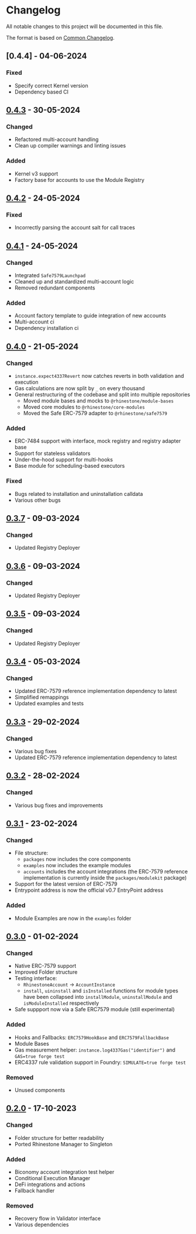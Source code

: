 # Changelog

All notable changes to this project will be documented in this file.

The format is based on [Common Changelog](https://common-changelog.org/).

[0.4.3]: https://github.com/rhinestonewtf/modulekit/releases/tag/v0.4.4
[0.4.3]: https://github.com/rhinestonewtf/modulekit/releases/tag/v0.4.3
[0.4.2]: https://github.com/rhinestonewtf/modulekit/releases/tag/v0.4.2
[0.4.1]: https://github.com/rhinestonewtf/modulekit/releases/tag/v0.4.1
[0.4.0]: https://github.com/rhinestonewtf/modulekit/releases/tag/v0.4.0
[0.3.7]: https://github.com/rhinestonewtf/modulekit/releases/tag/v0.3.7
[0.3.6]: https://github.com/rhinestonewtf/modulekit/releases/tag/v0.3.6
[0.3.5]: https://github.com/rhinestonewtf/modulekit/releases/tag/v0.3.5
[0.3.4]: https://github.com/rhinestonewtf/modulekit/releases/tag/v0.3.4
[0.3.3]: https://github.com/rhinestonewtf/modulekit/releases/tag/v0.3.3
[0.3.2]: https://github.com/rhinestonewtf/modulekit/releases/tag/v0.3.2
[0.3.1]: https://github.com/rhinestonewtf/modulekit/releases/tag/v0.3.1
[0.3.0]: https://github.com/rhinestonewtf/modulekit/releases/tag/v0.3.0
[0.2.0]: https://github.com/rhinestonewtf/modulekit/releases/tag/v0.2.0
[0.1.0]: https://github.com/rhinestonewtf/modulekit/releases/tag/v0.1.0

## [0.4.4] - 04-06-2024

### Fixed

- Specify correct Kernel version
- Dependency based CI

## [0.4.3] - 30-05-2024

### Changed

- Refactored multi-account handling
- Clean up compiler warnings and linting issues

### Added

- Kernel v3 support
- Factory base for accounts to use the Module Registry

## [0.4.2] - 24-05-2024

### Fixed

- Incorrectly parsing the account salt for call traces

## [0.4.1] - 24-05-2024

### Changed

- Integrated `Safe7579Launchpad`
- Cleaned up and standardized multi-account logic
- Removed redundant components

### Added

- Account factory template to guide integration of new accounts
- Multi-account ci
- Dependency installation ci

## [0.4.0] - 21-05-2024

### Changed

- `instance.expect4337Revert` now catches reverts in both validation and execution
- Gas calculations are now split by `_` on every thousand
- General restructuring of the codebase and split into multiple repositories
  - Moved module bases and mocks to `@rhinestone/module-bases`
  - Moved core modules to `@rhinestone/core-modules`
  - Moved the Safe ERC-7579 adapter to `@rhinestone/safe7579`

### Added

- ERC-7484 support with interface, mock registry and registry adapter base
- Support for stateless validators
- Under-the-hood support for multi-hooks
- Base module for scheduling-based executors

### Fixed

- Bugs related to installation and uninstallation calldata
- Various other bugs

## [0.3.7] - 09-03-2024

### Changed

- Updated Registry Deployer

## [0.3.6] - 09-03-2024

### Changed

- Updated Registry Deployer

## [0.3.5] - 09-03-2024

### Changed

- Updated Registry Deployer

## [0.3.4] - 05-03-2024

### Changed

- Updated ERC-7579 reference implementation dependency to latest
- Simplified remappings
- Updated examples and tests

## [0.3.3] - 29-02-2024

### Changed

- Various bug fixes
- Updated ERC-7579 reference implementation dependency to latest

## [0.3.2] - 28-02-2024

### Changed

- Various bug fixes and improvements

## [0.3.1] - 23-02-2024

### Changed

- File structure:
  - `packages` now includes the core components
  - `examples` now includes the example modules
  - `accounts` includes the account integrations (the ERC-7579 reference implementation is currently inside the `packages/modulekit` package)
- Support for the latest version of ERC-7579
- Entrypoint address is now the official v0.7 EntryPoint address

### Added

- Module Examples are now in the `examples` folder

## [0.3.0] - 01-02-2024

### Changed

- Native ERC-7579 support
- Improved Folder structure
- Testing interface:
  - `RhinestoneAccount` -> `AccountInstance`
  - `install`, `uininstall` and `isInstalled` functions for module types have been collapsed into `installModule`, `uninstallModule` and `isModuleInstalled` respectively
- Safe suppport now via a Safe ERC7579 module (still experimental)

### Added

- Hooks and Fallbacks: `ERC7579HookBase` and `ERC7579FallbackBase`
- Module Bases
- Gas measurement helper: `instance.log4337Gas("identifier")` and `GAS=true forge test`
- ERC4337 rule validation support in Foundry: `SIMULATE=true forge test`

### Removed

- Unused components

## [0.2.0] - 17-10-2023

### Changed

- Folder structure for better readability
- Ported Rhinestone Manager to Singleton

### Added

- Biconomy account integration test helper
- Conditional Execution Manager
- DeFi integrations and actions
- Fallback handler

### Removed

- Recovery flow in Validator interface
- Various dependencies
